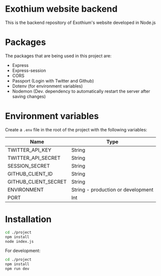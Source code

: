 # Exothium website backend
This is the backend repository of Exothium's website developed in Node.js

# Packages
The packages that are being used in this project are:

- Express
- Express-session
- CORS
- Passport (Login with Twitter and Github)
- Dotenv (for environment variables)
- Nodemon (Dev. dependency to automatically restart the server after saving changes)


# Environment variables
Create a `.env` file in the root of the project with the following variables:

| Name | Type |
| ---- | ---- |
| TWITTER_API_KEY | String |
| TWITTER_API_SECRET | String |
| SESSION_SECRET | String |
| GITHUB_CLIENT_ID | String |
| GITHUB_CLIENT_SECRET | String |
| ENVIRONMENT | String - production or development |
| PORT | Int |

# Installation
```sh
cd ./project
npm install
node index.js
```

For development:
```sh
cd ./project
npm install
npm run dev
```
